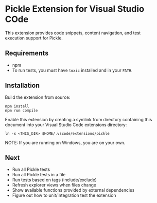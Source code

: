 # Pickle Extension for Visual Studio COde

This extension provides code snippets, content navigation, and test execution support for Pickle.

## Requirements

* npm
* To run tests, you must have `toxic` installed and in your `PATH`.

## Installation

Build the extension from source:

```
npm install
npm run compile
```

Enable this extension by creating a symlink from directory containing this document into your Visual Studio Code extensions directory:

```
ln -s <THIS_DIR> $HOME/.vscode/extensions/pickle
```

NOTE: If you are running on Windows, you are on your own.

## Next

* Run all Pickle tests
* Run all Pickle tests in a file
* Run tests based on tags (include/exclude)
* Refresh explorer views when files change
* Show available functions provided by external dependencies
* Figure out how to unit/integration test the extension
